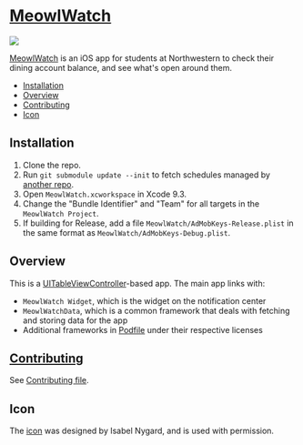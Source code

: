 [MeowlWatch]
============

[![][App Icon]][MeowlWatch]

[MeowlWatch] is an iOS app for students at Northwestern to check their dining account balance, and see what's open around them.

[MeowlWatch]: https://itunes.apple.com/us/app/meowlwatch-for-northwestern-university-dining/id1219875692?mt=8
[App Icon]: 1024.png

- [Installation]
- [Overview]
- [Contributing]
- [Icon]

[Installation]: #installation
[Overview]: #overview
[Contributing]: #contributing
[Icon]: #icon

Installation
------------
1. Clone the repo.
2. Run `git submodule update --init` to fetch schedules managed by [another repo][Schedules].
3. Open `MeowlWatch.xcworkspace` in Xcode 9.3.
4. Change the "Bundle Identifier" and "Team" for all targets in the `MeowlWatch Project`.
5. If building for Release, add a file `MeowlWatch/AdMobKeys-Release.plist` in the same format as `MeowlWatch/AdMobKeys-Debug.plist`.

[Schedules]: https://github.com/NathanJang/MeowlWatch-Schedules

Overview
--------
This is a [UITableViewController]-based app. The main app links with:

- `MeowlWatch Widget`, which is the widget on the notification center
- `MeowlWatchData`, which is a common framework that deals with fetching and storing data for the app
- Additional frameworks in [Podfile] under their respective licenses

[UITableViewController]: https://developer.apple.com/documentation/uikit/uitableviewcontroller
[Podfile]: Podfile

[Contributing]
--------------
See [Contributing file].

[Contributing file]: CONTRIBUTING.md

Icon
----
The [icon][App Icon] was designed by Isabel Nygard, and is used with permission.

